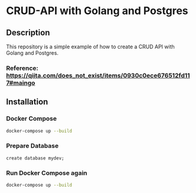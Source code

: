 # CRUD-API with Golang and Postgres


## Description

This repository is a simple example of how to create a CRUD API with Golang and Postgres.

### Reference: https://qiita.com/does_not_exist/items/0930c0ece676512fd117#maingo


## Installation

### Docker Compose

```bash
docker-compose up --build
```

### Prepare Database

```postgresql
create database mydev;
```

### Run Docker Compose again

```bash
docker-compose up --build
```